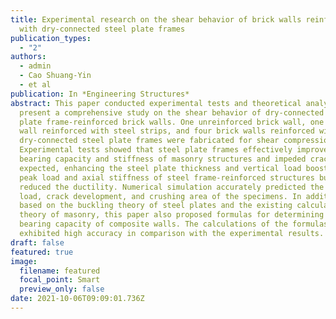 ```yaml
---
title: Experimental research on the shear behavior of brick walls reinforced
  with dry-connected steel plate frames
publication_types:
  - "2"
authors:
  - admin
  - Cao Shuang-Yin
  - et al
publication: In *Engineering Structures*
abstract: This paper conducted experimental tests and theoretical analyses to
  present a comprehensive study on the shear behavior of dry-connected steel
  plate frame-reinforced brick walls. One unreinforced brick wall, one brick
  wall reinforced with steel strips, and four brick walls reinforced with
  dry-connected steel plate frames were fabricated for shear compression tests.
  Experimental tests showed that steel plate frames effectively improved the
  bearing capacity and stiffness of masonry structures and impeded cracking. As
  expected, enhancing the steel plate thickness and vertical load boosted the
  peak load and axial stiffness of steel frame-reinforced structures but also
  reduced the ductility. Numerical simulation accurately predicted the peak
  load, crack development, and crushing area of the specimens. In addition,
  based on the buckling theory of steel plates and the existing calculation
  theory of masonry, this paper also proposed formulas for determining the
  bearing capacity of composite walls. The calculations of the formulas
  exhibited high accuracy in comparison with the experimental results.
draft: false
featured: true
image:
  filename: featured
  focal_point: Smart
  preview_only: false
date: 2021-10-06T09:09:01.736Z
---
```

